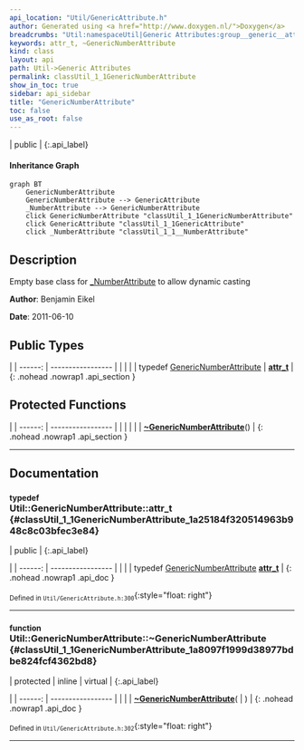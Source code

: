 ```yaml
---
api_location: "Util/GenericAttribute.h"
author: Generated using <a href="http://www.doxygen.nl/">Doxygen</a>
breadcrumbs: "Util:namespaceUtil|Generic Attributes:group__generic__attr"
keywords: attr_t, ~GenericNumberAttribute
kind: class
layout: api
path: Util->Generic Attributes
permalink: classUtil_1_1GenericNumberAttribute
show_in_toc: true
sidebar: api_sidebar
title: "GenericNumberAttribute"
toc: false
use_as_root: false
---
```


| public |
{:.api_label}

#### Inheritance Graph

```mermaid
graph BT
	GenericNumberAttribute
	GenericNumberAttribute --> GenericAttribute
	_NumberAttribute --> GenericNumberAttribute
	click GenericNumberAttribute "classUtil_1_1GenericNumberAttribute"
	click GenericAttribute "classUtil_1_1GenericAttribute"
	click _NumberAttribute "classUtil_1_1__NumberAttribute"
```

## Description



Empty base class for [_NumberAttribute](classUtil_1_1%5F%5FNumberAttribute) to allow dynamic casting



**Author**: Benjamin Eikel



**Date**: 2011-06-10





## Public Types

|
| ------: | ----------------- |
|  | |
| typedef [GenericNumberAttribute](classUtil_1_1GenericNumberAttribute) | **[attr_t](#classUtil_1_1GenericNumberAttribute_1a25184f320514963b948c8c03bfec3e84)**  |
{: .nohead .nowrap1 .api_section }


## Protected Functions

|
| ------: | ----------------- |
|  | |
|  | **[~GenericNumberAttribute](#classUtil_1_1GenericNumberAttribute_1a8097f1999d38977bdbe824fcf4362bd8)**() |
{: .nohead .nowrap1 .api_section }


-------------------------------------------------------------------

## Documentation

### <small>typedef</small><br/> Util::GenericNumberAttribute::attr_t {#classUtil_1_1GenericNumberAttribute_1a25184f320514963b948c8c03bfec3e84}

| public |
{:.api_label}

|
| ------: | ----------------- |
|  |
| typedef [GenericNumberAttribute](classUtil_1_1GenericNumberAttribute) **[attr_t](#classUtil_1_1GenericNumberAttribute_1a25184f320514963b948c8c03bfec3e84)**  |
{: .nohead .nowrap1 .api_doc }





<sub>Defined in `Util/GenericAttribute.h:300`</sub>{:style="float: right"}

-------------------------------------------------------------------

### <small>function</small><br/> Util::GenericNumberAttribute::~GenericNumberAttribute {#classUtil_1_1GenericNumberAttribute_1a8097f1999d38977bdbe824fcf4362bd8}

| protected | inline | virtual |
{:.api_label}

|
| ------: | ----------------- |
|  |
|  **[~GenericNumberAttribute](#classUtil_1_1GenericNumberAttribute_1a8097f1999d38977bdbe824fcf4362bd8)**( |  ) |
{: .nohead .nowrap1 .api_doc }





<sub>Defined in `Util/GenericAttribute.h:302`</sub>{:style="float: right"}

-------------------------------------------------------------------

